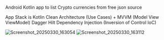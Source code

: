 Android Kotlin app to list Crypto currencies from free json source

App Stack is
Kotlin
Clean Architecture (Use Cases) + MVVM (Model View ViewModel)
Dagger Hilt Dependency Injection (Inversion of Control IoC)

![Screenshot_20250330_163054](https://github.com/user-attachments/assets/0dc6b304-5576-4884-882f-069be6470c77)
![Screenshot_20250330_163112](https://github.com/user-attachments/assets/0e269941-2900-4855-bb07-bd379226ed15)
